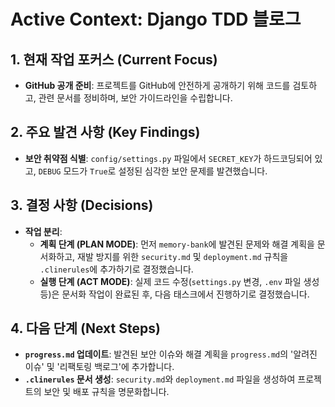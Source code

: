# Active Context: Django TDD 블로그

## 1. 현재 작업 포커스 (Current Focus)

- **GitHub 공개 준비**: 프로젝트를 GitHub에 안전하게 공개하기 위해 코드를 검토하고, 관련 문서를 정비하며, 보안 가이드라인을 수립합니다.

## 2. 주요 발견 사항 (Key Findings)

- **보안 취약점 식별**: `config/settings.py` 파일에서 `SECRET_KEY`가 하드코딩되어 있고, `DEBUG` 모드가 `True`로 설정된 심각한 보안 문제를 발견했습니다.

## 3. 결정 사항 (Decisions)

- **작업 분리**:
    - **계획 단계 (PLAN MODE)**: 먼저 `memory-bank`에 발견된 문제와 해결 계획을 문서화하고, 재발 방지를 위한 `security.md` 및 `deployment.md` 규칙을 `.clinerules`에 추가하기로 결정했습니다.
    - **실행 단계 (ACT MODE)**: 실제 코드 수정(`settings.py` 변경, `.env` 파일 생성 등)은 문서화 작업이 완료된 후, 다음 태스크에서 진행하기로 결정했습니다.

## 4. 다음 단계 (Next Steps)

- **`progress.md` 업데이트**: 발견된 보안 이슈와 해결 계획을 `progress.md`의 '알려진 이슈' 및 '리팩토링 백로그'에 추가합니다.
- **`.clinerules` 문서 생성**: `security.md`와 `deployment.md` 파일을 생성하여 프로젝트의 보안 및 배포 규칙을 명문화합니다.
